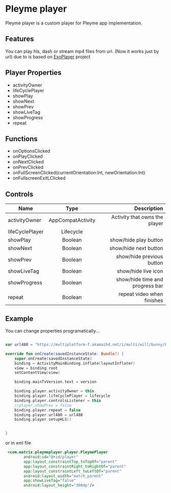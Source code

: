 # Pleyme player

Pleyme player is a custom player for Pleyme app implementation.

## Features

You can play hls, dash or stream mp4 files from url. (Now it works just by url) due to is based on [ExoPlayer](https://github.com/google/ExoPlayer) project

## Player Properties

* activityOwner
* lifeCyclePlayer
* showPlay
* showNext
* showPrev
* showLiveTag
* showProgress
* repeat


## Functions

* onOptionsClicked
* onPlayClicked
* onNextClicked
* onPrevClicked
* onFullScreenClicked(currentOrientation:Int, newOrientation:Int)
* onFullscreenExitLClicked


## Controls

| Name        | Type           | Description  |
| ------------- |:-------------:| -----:|
| activityOwner      | AppCompatActivity | Activity that owns the player |
| lifeCyclePlayer      | Lifecycle      |    |
| showPlay | Boolean      |    show/hide play button |
| showNext | Boolean      |   show/hide next button  |
| showPrev | Boolean      |    show/hide previous button |
| showLiveTag | Boolean      |    show/hide live icon |
| showProgress | Boolean      |    show/hide time and progress bar |
| repeat | Boolean      |    repeat video when finishes |

## Example

You can change properties programatically...

```kotlin

var url480 = "https://multiplatform-f.akamaihd.net/i/multi/will/bunny/big_buck_bunny_,640x360_400,640x360_700,640x360_1000,950x540_1500,.f4v.csmil/master.m3u8"

override fun onCreate(savedInstanceState: Bundle?) {
    super.onCreate(savedInstanceState)
    binding = ActivityMainBinding.inflate(layoutInflater)
    view = binding.root
    setContentView(view)

    binding.mainTvVersion.text = version

    binding.player.activityOwner = this
    binding.player.lifeCyclePlayer = lifecycle
    binding.player.controlsListener = this
    //player.showPrev = false
    binding.player.repeat = false
    binding.player.url480 = url480
    binding.player.setupHLS()


}
```

or in xml file

```xml
 <com.matrix.pleymeplayer.player.PleymePlayer
        android:id="@+id/player"
        app:layout_constraintTop_toTopOf="parent"
        app:layout_constraintRight_toRightOf="parent"
        app:layout_constraintLeft_toLeftOf="parent"
        android:layout_width="match_parent"
        app:showLiveTag="false"
        android:layout_height="300dp"/>
```
